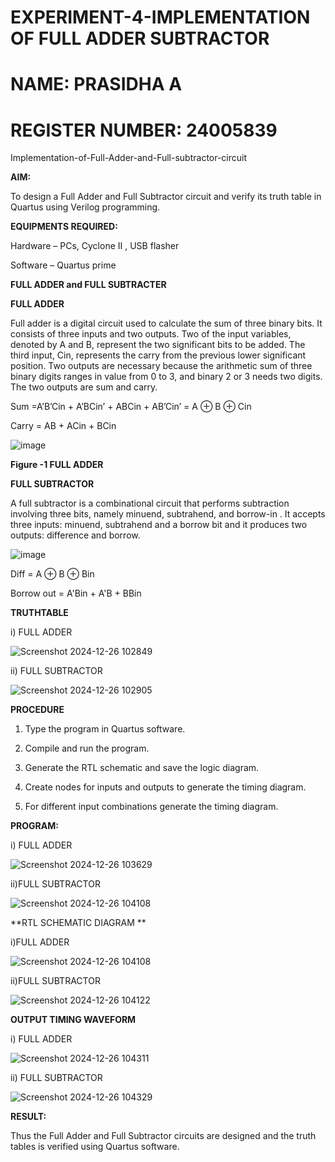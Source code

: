 # EXPERIMENT-4-IMPLEMENTATION OF FULL ADDER SUBTRACTOR

# NAME: PRASIDHA A

# REGISTER NUMBER: 24005839

Implementation-of-Full-Adder-and-Full-subtractor-circuit

**AIM:**

To design a Full Adder and Full Subtractor circuit and verify its truth table in Quartus using Verilog programming.

**EQUIPMENTS REQUIRED:**

Hardware – PCs, Cyclone II , USB flasher

Software – Quartus prime

**FULL ADDER and FULL SUBTRACTER**

**FULL ADDER**

Full adder is a digital circuit used to calculate the sum of three binary bits. It consists of three inputs and two outputs. Two of the input variables, denoted by A and B, represent the two significant bits to be added. The third input, Cin, represents the carry from the previous lower significant position. Two outputs are necessary because the arithmetic sum of three binary digits ranges in value from 0 to 3, and binary 2 or 3 needs two digits. The two outputs are sum and carry.

Sum =A’B’Cin + A’BCin’ + ABCin + AB’Cin’ = A ⊕ B ⊕ Cin 

Carry = AB + ACin + BCin

![image](https://github.com/naavaneetha/FULL_ADDER_SUBTRACTOR/assets/154305477/0f30ba51-5ffb-4198-845f-18e054f675e7)

**Figure -1 FULL ADDER**

**FULL SUBTRACTOR**

A full subtractor is a combinational circuit that performs subtraction involving three bits, namely minuend, subtrahend, and borrow-in . It accepts three inputs: minuend, subtrahend and a borrow bit and it produces two outputs: difference and borrow.

![image](https://github.com/naavaneetha/FULL_ADDER_SUBTRACTOR/assets/154305477/02b24f51-ab51-4304-9ad6-7b81ffc1ead5)

Diff = A ⊕ B ⊕ Bin 

Borrow out = A'Bin + A'B + BBin

**TRUTHTABLE**

i) FULL ADDER


![Screenshot 2024-12-26 102849](https://github.com/user-attachments/assets/a380a7b8-c7bb-4e00-8e5a-9ec10b38fa96)


ii) FULL SUBTRACTOR


![Screenshot 2024-12-26 102905](https://github.com/user-attachments/assets/33279232-e7fb-4c07-9b60-6e23a0874cdc)



**PROCEDURE**

1. Type the program in Quartus software.

2. Compile and run the program.

3. Generate the RTL schematic and save the logic diagram.

4. Create nodes for inputs and outputs to generate the timing diagram.

5. For different input combinations generate the timing diagram.


**PROGRAM:**

i) FULL ADDER


![Screenshot 2024-12-26 103629](https://github.com/user-attachments/assets/22095b1e-7f6f-4cfc-8426-e2faa687e627)



ii)FULL SUBTRACTOR


![Screenshot 2024-12-26 104108](https://github.com/user-attachments/assets/21f794bd-6c51-43f9-96bc-24a600b162f5)


**RTL SCHEMATIC DIAGRAM **

i)FULL ADDER


![Screenshot 2024-12-26 104108](https://github.com/user-attachments/assets/21f794bd-6c51-43f9-96bc-24a600b162f5)



ii)FULL SUBTRACTOR


![Screenshot 2024-12-26 104122](https://github.com/user-attachments/assets/18cfb109-b40f-42d2-933d-c415865f68d9)


**OUTPUT TIMING WAVEFORM**

i) FULL ADDER


![Screenshot 2024-12-26 104311](https://github.com/user-attachments/assets/0c33f088-9e69-4395-8ba2-6752448955fb)



ii) FULL SUBTRACTOR


![Screenshot 2024-12-26 104329](https://github.com/user-attachments/assets/c8c34a45-a425-4263-8682-a9b0d8dbefa1)



**RESULT:**

Thus the Full Adder and Full Subtractor circuits are designed and the truth tables is verified using Quartus software.

